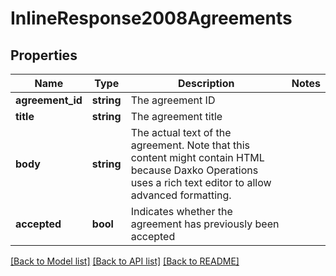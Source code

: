 # InlineResponse2008Agreements

## Properties
Name | Type | Description | Notes
------------ | ------------- | ------------- | -------------
**agreement_id** | **string** | The agreement ID | 
**title** | **string** | The agreement title | 
**body** | **string** | The actual text of the agreement.  Note that this content might contain HTML because Daxko Operations uses a rich text editor to allow advanced formatting. | 
**accepted** | **bool** | Indicates whether the agreement has previously been accepted | 

[[Back to Model list]](../README.md#documentation-for-models) [[Back to API list]](../README.md#documentation-for-api-endpoints) [[Back to README]](../README.md)



